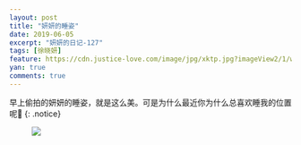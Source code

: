 ```yaml
---
layout: post
title: "妍妍的睡姿"
date: 2019-06-05
excerpt: "妍妍的日记-127"
tags: [徐晓妍]
feature: https://cdn.justice-love.com/image/jpg/xktp.jpg?imageView2/1/w/1200/h/500
yan: true
comments: true
---
```

早上偷拍的妍妍的睡姿，就是这么美。可是为什么最近你为什么总喜欢睡我的位置呢🤔️
{: .notice}
<figure>
    <img src="{{ site.staticUrl }}/yanyan/image/yanyanshuizi.jpg" />
</figure>
